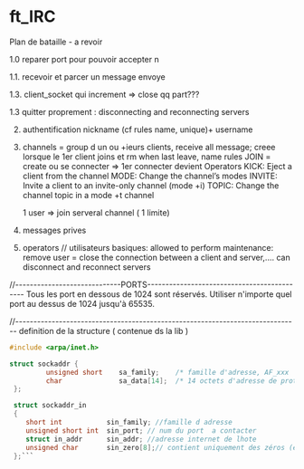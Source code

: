 # ft_IRC

Plan de bataille - a revoir

<!-- 1.0. recevoir Myport en arg => string en int -->
1.0 reparer port pour pouvoir accepter n

1.1. recevoir et parcer un message envoye

<!-- 1.2 blocage - select() -->
1.3. client_socket qui increment =>  close qq part???

1.3 quitter proprement : disconnecting and reconnecting servers

2. authentification 
	nickname (cf rules name, unique)+ username

3. channels = group d un ou +ieurs clients, receive all message; creee lorsque le 1er client joins et rm when last leave, name rules
	JOIN = create ou se connecter => 1er connecter devient Operators
	KICK: Eject a client from the channel
	MODE: Change the channel’s modes
	INVITE: Invite a client to an invite-only channel (mode +i)
	TOPIC: Change the channel topic in a mode +t channel

	1 user => join serveral channel ( 1 limite)

4. messages prives

5. operators // utilisateurs basiques: 
	allowed to perform maintenance: remove user = close the connection between a client and server,.... 
	can disconnect and reconnect servers



//-----------------------------PORTS--------------------------------------------
Tous les port en dessous de 1024 sont réservés.
Utiliser n'importe quel port au dessus de 1024 jusqu'à 65535.


//------------------------------------------------------------------------------
definition de la structure ( contenue ds la lib )
```c
#include <arpa/inet.h>

struct sockaddr {
         unsigned short    sa_family;    /* famille d'adresse, AF_xxx        */
         char              sa_data[14];  /* 14 octets d'adresse de protocole */
 };

 struct sockaddr_in
 {
 	short int			sin_family; //famille d adresse
 	unsigned short int	sin_port; // num du port  a contacter
 	struct in_addr		sin_addr; //adresse internet de lhote
 	unsigned char		sin_zero[8];// contient uniquement des zéros (étant donné que l'adresse IP et le port occupent 6 octets, les 8 octets restants doivent être à zéro)
 };```
